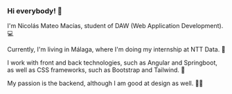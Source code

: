 ### Hi everybody! 👋

I'm Nicolás Mateo Macías, student of DAW (Web Application Development). 💻

Currently, I'm living in Málaga, where I'm doing my internship at NTT Data. 🏢

I work with front and back technologies, such as Angular and Springboot, as well as CSS frameworks, such as Bootstrap and Tailwind. 🎨

My passion is the backend, although I am good at design as well. 👨‍💻

